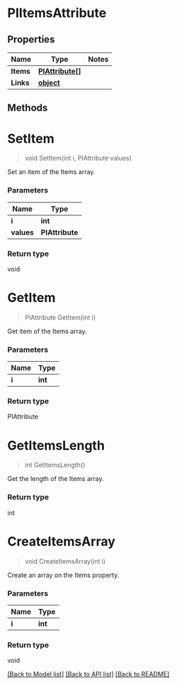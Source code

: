 # PIItemsAttribute

## Properties
Name | Type | Notes
------------ | ------------- | -------------
**Items** | **[**PIAttribute[]**](../Model/PIAttribute.md)**
**Links** | **[**object**](../Model/Object.md)**

## Methods

# **SetItem**
> void SetItem(int i, PIAttribute values)

Set an item of the Items array.

### Parameters

Name | Type
------------- | -------------
 **i** | **int**
 **values** | **PIAttribute**

### Return type

void


# **GetItem**
> PIAttribute GetItem(int i)

Get item of the Items array.

### Parameters

Name | Type
------------- | -------------
 **i** | **int**

### Return type

PIAttribute


# **GetItemsLength**
> int GetItemsLength()

Get the length of the Items array.


### Return type

int


# **CreateItemsArray**
> void CreateItemsArray(int i)

Create an array on the Items property.

### Parameters

Name | Type
------------- | -------------
 **i** | **int**

### Return type

void

[[Back to Model list]](../../README.md#documentation-for-models) [[Back to API list]](../../README.md#documentation-for-api-endpoints) [[Back to README]](../../README.md)
